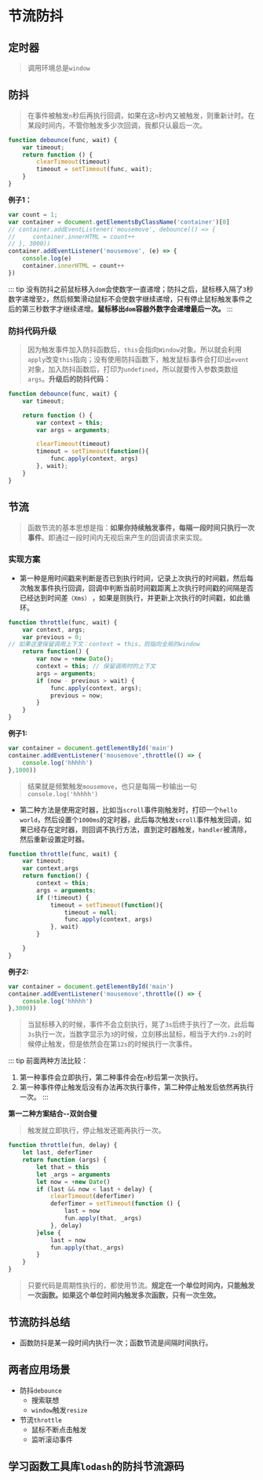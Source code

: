 # 节流防抖
## 定时器
> 调用环境总是`window`

## 防抖
> 在事件被触发`n`秒后再执行回调，如果在这`n`秒内又被触发，则重新计时。在某段时间内，不管你触发多少次回调，我都只认最后一次。

```js
function debounce(func, wait) {
    var timeout;
    return function () {
        clearTimeout(timeout)
        timeout = setTimeout(func, wait);
    }
}
```

**例子1：**
```js
var count = 1;
var container = document.getElementsByClassName('container')[0]
// container.addEventListener('mousemove', debounce(() => {
//     container.innerHTML = count++
// }, 3000))
container.addEventListener('mousemove', (e) => {
    console.log(e)
    container.innerHTML = count++
})
```
::: tip
没有防抖之前鼠标移入`dom`会使数字一直递增；防抖之后，鼠标移入隔了`3`秒数字递增至`2`，然后频繁滑动鼠标不会使数字继续递增，只有停止鼠标触发事件之后的第三秒数字才继续递增。**鼠标移出`dom`容器外数字会递增最后一次。**
:::

### 防抖代码升级
> 因为触发事件加入防抖函数后，`this`会指向`Window`对象。所以就会利用`apply`改变`this`指向；没有使用防抖函数下，触发鼠标事件会打印出`event`对象，加入防抖函数后，打印为`undefined`，所以就要传入参数类数组`args`。**升级后的防抖代码：**

```js
function debounce(func, wait) {
    var timeout;

    return function () {
        var context = this;
        var args = arguments;

        clearTimeout(timeout)
        timeout = setTimeout(function(){
            func.apply(context, args)
        }, wait);
    }
}
```
## 节流
> 函数节流的基本思想是指：**如果你持续触发事件，每隔一段时间只执行一次事件**。即通过一段时间内无视后来产生的回调请求来实现。

### 实现方案
- 第一种是用时间戳来判断是否已到执行时间，记录上次执行的时间戳，然后每次触发事件执行回调，回调中判断当前时间戳距离上次执行时间戳的间隔是否已经达到时间差`（Xms）` ，如果是则执行，并更新上次执行的时间戳，如此循环。
```js
function throttle(func, wait) {
    var context, args;
    var previous = 0;
// 如果这里保留调用上下文：context = this，则指向全局的window
    return function() {
        var now = +new Date();
        context = this; // 保留调用时的上下文
        args = arguments;
        if (now - previous > wait) {
            func.apply(context, args);
            previous = now;
        }
    }
}
```
**例子1:**
```js
var container = document.getElementById('main')
container.addEventListener('mousemove',throttle(() => {
    console.log('hhhhh')
},1000))
```
> 结果就是频繁触发`mousemove`，也只是每隔一秒输出一句`console.log('hhhhh')`

- 第二种方法是使用定时器，比如当`scroll`事件刚触发时，打印一个`hello world`，然后设置个`1000ms`的定时器，此后每次触发`scroll`事件触发回调，如果已经存在定时器，则回调不执行方法，直到定时器触发，`handler`被清除，然后重新设置定时器。
```js
function throttle(func, wait) {
    var timeout;
    var context,args
    return function() {
        context = this;
        args = arguments;
        if (!timeout) {
            timeout = setTimeout(function(){
                timeout = null;
                func.apply(context, args)
            }, wait)
        }

    }
}
```

**例子2:**
```js
var container = document.getElementById('main')
container.addEventListener('mousemove',throttle(() => {
    console.log('hhhhh')
},3000))
```
> 当鼠标移入的时候，事件不会立刻执行，晃了`3s`后终于执行了一次，此后每`3s`执行一次，当数字显示为`3`的时候，立刻移出鼠标，相当于大约`9.2s`的时候停止触发，但是依然会在第`12s`的时候执行一次事件。

::: tip
前面两种方法比较：
1. 第一种事件会立即执行，第二种事件会在`n`秒后第一次执行。
2. 第一种事件停止触发后没有办法再次执行事件，第二种停止触发后依然再执行一次。
:::

**第一二种方案结合--双剑合璧**
> 触发就立即执行，停止触发还能再执行一次。

```js
function throttle(fun, delay) {
    let last, deferTimer
    return function (args) {
        let that = this
        let _args = arguments
        let now = +new Date()
        if (last && now < last + delay) {
            clearTimeout(deferTimer)
            deferTimer = setTimeout(function () {
                last = now
                fun.apply(that, _args)
            }, delay)
        }else {
            last = now
            fun.apply(that,_args)
        }
    }
}
```

> 只要代码是周期性执行的，都使用节流。**规定在一个单位时间内，只能触发一次函数。如果这个单位时间内触发多次函数，只有一次生效。**

## 节流防抖总结
- 函数防抖是某一段时间内执行一次；函数节流是间隔时间执行。

## 两者应用场景
+ 防抖`debounce`
    - 搜索联想
    - `window`触发`resize`
+ 节流`throttle`
    - 鼠标不断点击触发
    - 监听滚动事件

## 学习函数工具库`lodash`的防抖节流源码